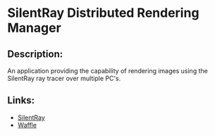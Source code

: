 # SilentRay Distributed Rendering Manager  
## Description:  
An application providing the capability of rendering images using the SilentRay ray tracer
over multiple PC's.

## Links:  
 - [SilentRay](https://github.com/pvdstel/SilentRay)  
 - [Waffle](https://waffle.io/CptWesley/silentray-distributed-renderer)  
